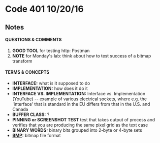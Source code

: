 # Code 401 10/20/16
## Notes

#### QUESTIONS & COMMENTS
1. **GOOD TOOL** for testing http:  Postman
1. **NOTE** for Monday's lab:  think about how to test success of a bitmap transform


#### TERMS & CONCEPTS
  * **INTERFACE:** what is it supposed to do
  * **IMPLEMENTATION:** how does it do it
  * **INTERFACE VS. IMPLEMENTATION:** Interface vs. Implementation (YouTube) -- example of various electrical sockets, where e.g. the 'interface' that is standard in the EU differs from that in the U.S. and Canada
  * **BUFFER CLASS:** ?
  * **PINNING or SCREENSHOT TEST** test that takes output of process and verifies that you are producing the same pixel grid as the text case
  * **BINARY WORDS:** binary bits grouped into 2-byte or 4-byte sets
  * **[BMP](https://en.wikipedia.org/wiki/BMP_file_format):**  bitmap file format